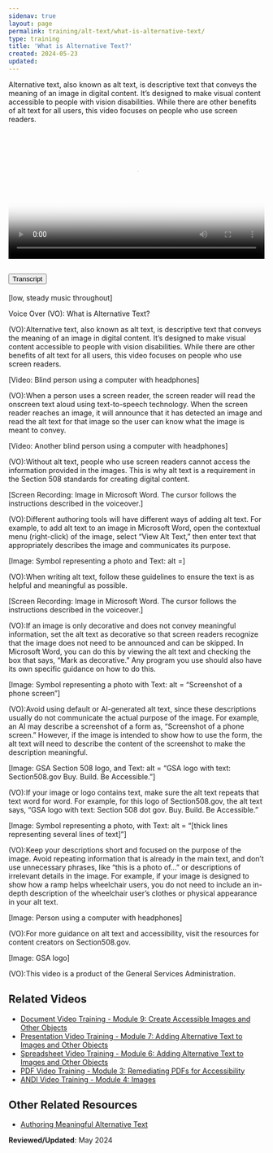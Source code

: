 ```yaml
---
sidenav: true
layout: page
permalink: training/alt-text/what-is-alternative-text/
type: training
title: 'What is Alternative Text?'
created: 2024-05-23
updated:
---
```

Alternative text, also known as alt text, is descriptive text that conveys the meaning of an image in digital content. It’s designed to make visual content accessible to people with vision disabilities. While there are other benefits of alt text for all users, this video focuses on people who use screen readers.

<video controls="controls" poster="https://assets.section508.gov/files/videos/what-is-alternative-text-poster.jpg" data-vscid="3qesx4ovd" style="width:100%" class="border-base radius-lg border-0px"><source src="https://assets.section508.gov/files/videos/what-is-alternative-text-oc.mp4" type="video/mp4" /></video>

<div class="usa-accordion usa-accordion--bordered">
  <h2 class="usa-accordion__heading">
    <button
      type="button"
      class="usa-accordion__button"
      aria-expanded="false"
      aria-controls="a1"
    >
      Transcript
    </button>
  </h2>
  <div id="a1" class="usa-accordion__content usa-prose">
    <p>[low, steady music throughout]</p>
    <p>Voice Over (VO): What is Alternative Text?</p>
    <p>(VO):Alternative text, also known as alt text, is descriptive text that conveys the meaning of an image in digital content. It’s designed to make visual content accessible to people with vision disabilities. While there are other benefits of alt text for all users, this video focuses on people who use screen readers.</p>
    <p>[Video: Blind person using a computer with headphones]</p>
    <p>(VO):When a person uses a screen reader, the screen reader will read the onscreen text aloud using text-to-speech technology. When the screen reader reaches an image, it will announce that it has detected an image and read the alt text for that image so the user can know what the image is meant to convey.</p>
    <p>[Video: Another blind person using a computer with headphones]</p>
    <p>(VO):Without alt text, people who use screen readers cannot access the information provided in the images. This is why alt text is a requirement in the Section 508 standards for creating digital content.</p>
    <p>[Screen Recording: Image in Microsoft Word. The cursor follows the instructions described in the voiceover.]</p>
    <p>(VO):Different authoring tools will have different ways of adding alt text. For example, to add alt text to an image in Microsoft Word, open the contextual menu (right-click) of the image, select “View Alt Text,” then enter text that appropriately describes the image and communicates its purpose.</p>
    <p>[Image: Symbol representing a photo and Text: alt =]</p>
    <p>(VO):When writing alt text, follow these guidelines to ensure the text is as helpful and meaningful as possible.</p>
    <p>[Screen Recording: Image in Microsoft Word. The cursor follows the instructions described in the voiceover.]</p>
    <p>(VO):If an image is only decorative and does not convey meaningful information, set the alt text as decorative so that screen readers recognize that the image does not need to be announced and can be skipped. In Microsoft Word, you can do this by viewing the alt text and checking the box that says, “Mark as decorative.” Any program you use should also have its own specific guidance on how to do this.</p>
    <p>[Image: Symbol representing a photo with Text: alt = “Screenshot of a phone screen”]</p>
    <p>(VO):Avoid using default or AI-generated alt text, since these descriptions usually do not communicate the actual purpose of the image. For example, an AI may describe a screenshot of a form as, “Screenshot of a phone screen.” However, if the image is intended to show how to use the form, the alt text will need to describe the content of the screenshot to make the description meaningful.</p>
    <p>[Image: GSA Section 508 logo, and Text: alt = “GSA logo with text: Section508.gov Buy. Build. Be Accessible.”]</p>
    <p>(VO):If your image or logo contains text, make sure the alt text repeats that text word for word. For example, for this logo of Section508.gov, the alt text says, “GSA logo with text: Section 508 dot gov. Buy. Build. Be Accessible.”</p>
    <p>[Image: Symbol representing a photo, with Text: alt = “[thick lines representing several lines of text]”]</p>
    <p>(VO):Keep your descriptions short and focused on the purpose of the image. Avoid repeating information that is already in the main text, and don’t use unnecessary phrases, like “this is a photo of…” or descriptions of irrelevant details in the image. For example, if your image is designed to show how a ramp helps wheelchair users, you do not need to include an in-depth description of the wheelchair user’s clothes or physical appearance in your alt text.</p>
    <p>[Image: Person using a computer with headphones]</p>
    <p>(VO):For more guidance on alt text and accessibility, visit the resources for content creators on Section508.gov.</p>
    <p>[Image: GSA logo]</p>
    <p>(VO):This video is a product of the General Services Administration.</p>
  </div>
</div>

## Related Videos
* [Document Video Training - Module 9: Create Accessible Images and Other Objects]({{site.baseurl}}/training/documents/aed-cop-docx09/)
* [Presentation Video Training - Module 7: Adding Alternative Text to Images and Other Objects ]({{site.baseurl}}/training/presentations/aed-cop-pptx07/)
* [Spreadsheet Video Training - Module 6: Adding Alternative Text to Images and Other Objects]({{site.baseurl}}/training/spreadsheets/aed-cop-xlsx06/)
* [PDF Video Training - Module 3: Remediating PDFs for Accessibility]({{site.baseurl}}/training/pdfs/aed-cop-pdf03/)
* [ANDI Video Training - Module 4: Images]({{site.baseurl}}/training/web-software/andi-training-videos/images/)

## Other Related Resources
* [Authoring Meaningful Alternative Text]({{site.baseurl}}/create/alternative-text/)

**Reviewed/Updated**: May 2024